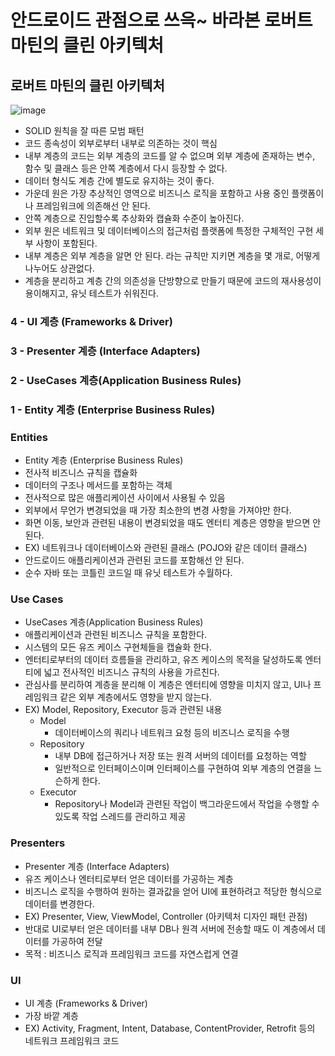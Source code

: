 # 안드로이드 관점으로 쓰윽~ 바라본 로버트 마틴의 클린 아키텍처
## 로버트 마틴의 클린 아키텍처
![image](https://user-images.githubusercontent.com/66052467/184371120-5985e3a1-1c07-48ce-a08e-9e2eb9116b7d.png)
- SOLID 원칙을 잘 따른 모범 패턴
- 코드 종속성이 외부로부터 내부로 의존하는 것이 핵심
- 내부 계층의 코드는 외부 계층의 코드를 알 수 없으며 외부 계층에 존재하는 변수, 함수 및 클래스 등은 안쪽 계층에서 다시 등장할 수 없다.
- 데이터 형식도 계층 간에 별도로 유지하는 것이 좋다.
- 가운데 원은 가장 추상적인 영역으로 비즈니스 로직을 포함하고 사용 중인 플랫폼이나 프레임워크에 의존해선 안 된다.
- 안쪽 계층으로 진입할수록 추상화와 캡슐화 수준이 높아진다.
- 외부 원은 네트워크 및 데이터베이스의 접근처럼 플랫폼에 특정한 구체적인 구현 세부 사항이 포함된다.
- 내부 계층은 외부 계층을 알면 안 된다. 라는 규칙만 지키면 계층을 몇 개로, 어떻게 나누어도 상관없다.
- 계층을 분리하고 계층 간의 의존성을 단방향으로 만들기 때문에 코드의 재사용성이 용이해지고, 유닛 테스트가 쉬워진다.

### 4 - UI 계층 (Frameworks & Driver)
### 3 - Presenter 계층 (Interface Adapters)
### 2 - UseCases 계층(Application Business Rules)
### 1 - Entity 계층 (Enterprise Business Rules)

### Entities
- Entity 계층 (Enterprise Business Rules)
- 전사적 비즈니스 규칙을 캡슐화
- 데이터의 구조나 메서드를 포함하는 객체
- 전사적으로 많은 애플리케이션 사이에서 사용될 수 있음
- 외부에서 무언가 변경되었을 때 가장 최소한의 변경 사항을 가져야만 한다.
- 화면 이동, 보안과 관련된 내용이 변경되었을 때도 엔터티 계층은 영향을 받으면 안 된다.
- EX) 네트워크나 데이터베이스와 관련된 클래스 (POJO와 같은 데이터 클래스)
- 안드로이드 애플리케이션과 관련된 코드를 포함해선 안 된다.
- 순수 자바 또는 코틀린 코드일 때 유닛 테스트가 수월하다.

### Use Cases
- UseCases 계층(Application Business Rules)
- 애플리케이션과 관련된 비즈니스 규칙을 포함한다.
- 시스템의 모든 유즈 케이스 구현체들을 캡슐화 한다.
- 엔터티로부터의 데이터 흐름들을 관리하고, 유즈 케이스의 목적을 달성하도록 엔터티에 넓고 전사적인 비즈니스 규칙의 사용을 가르친다.
- 관심사를 분리하여 계층을 분리해 이 계층은 엔터티에 영향을 미치지 않고, UI나 프레임워크 같은 외부 계층에서도 영향을 받지 않는다.
- EX) Model, Repository, Executor 등과 관련된 내용
  - Model
    - 데이터베이스의 쿼리나 네트워크 요청 등의 비즈니스 로직을 수행
  - Repository
    - 내부 DB에 접근하거나 저장 또는 원격 서버의 데이터를 요청하는 역할
    - 일반적으로 인터페이스이며 인터페이스를 구현하여 외부 계층의 연결을 느슨하게 한다.
  - Executor
    - Repository나 Model과 관련된 작업이 백그라운드에서 작업을 수행할 수 있도록 작업 스레드를 관리하고 제공

### Presenters
- Presenter 계층 (Interface Adapters)
- 유즈 케이스나 엔터티로부터 얻은 데이터를 가공하는 계층
- 비즈니스 로직을 수행하여 원하는 결과값을 얻어 UI에 표현하려고 적당한 형식으로 데이터를 변경한다.
- EX) Presenter, View, ViewModel, Controller (아키텍처 디자인 패턴 관점)
- 반대로 UI로부터 얻은 데이터를 내부 DB나 원격 서버에 전송할 때도 이 계층에서 데이터를 가공하여 전달
- 목적 : 비즈니스 로직과 프레임워크 코드를 자연스럽게 연결

### UI
- UI 계층 (Frameworks & Driver)
- 가장 바깥 계층
- EX) Activity, Fragment, Intent, Database, ContentProvider, Retrofit 등의 네트워크 프레임워크 코드
